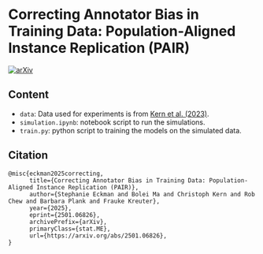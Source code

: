 # Correcting Annotator Bias in Training Data: Population-Aligned Instance Replication (PAIR)

[![arXiv](https://img.shields.io/badge/arXiv-2501.06826-b31b1b.svg)](https://arxiv.org/pdf/2501.06826)

## Content
- `data`: Data used for experiments is from [Kern et al. (2023)](https://aclanthology.org/2023.findings-emnlp.992.pdf).
- `simulation.ipynb`: notebook script to run the simulations.
- `train.py`: python script to training the models on the simulated data.

## Citation
```
@misc{eckman2025correcting,
      title={Correcting Annotator Bias in Training Data: Population-Aligned Instance Replication (PAIR)}, 
      author={Stephanie Eckman and Bolei Ma and Christoph Kern and Rob Chew and Barbara Plank and Frauke Kreuter},
      year={2025},
      eprint={2501.06826},
      archivePrefix={arXiv},
      primaryClass={stat.ME},
      url={https://arxiv.org/abs/2501.06826}, 
}
```